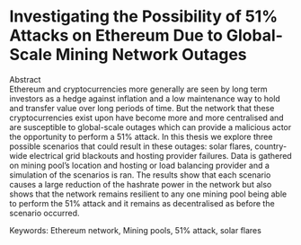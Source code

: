 # Investigating the Possibility of 51% Attacks on Ethereum Due to Global-Scale Mining Network Outages

Abstract  
Ethereum and cryptocurrencies more generally are seen by long term investors as a hedge against inflation and a low maintenance way to hold and transfer value over long periods of time. But the network that these cryptocurrencies exist upon have become more and more centralised and are susceptible to global-scale outages which can provide a malicious actor the opportunity to perform a 51% attack. In this thesis we explore three possible scenarios that could result in these outages: solar flares, country-wide electrical grid blackouts and hosting provider failures. Data is gathered on mining pool’s location and hosting or load
balancing provider and a simulation of the scenarios is ran. The results show that each scenario causes a large reduction of the hashrate power in the network but also shows that the network remains resilient to any one mining pool being able to perform the 51% attack and it
remains as decentralised as before the scenario occurred.

Keywords: Ethereum network, Mining pools, 51% attack, solar flares
